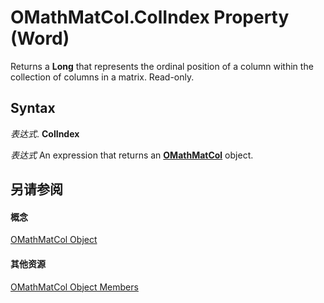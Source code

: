 
# OMathMatCol.ColIndex Property (Word)

Returns a  **Long** that represents the ordinal position of a column within the collection of columns in a matrix. Read-only.


## Syntax

 _表达式_. **ColIndex**

 _表达式_ An expression that returns an **[OMathMatCol](5ba2c52f-d190-0b0e-41e7-3e20a52ac77e.md)** object.


## 另请参阅


#### 概念


[OMathMatCol Object](5ba2c52f-d190-0b0e-41e7-3e20a52ac77e.md)
#### 其他资源


[OMathMatCol Object Members](http://msdn.microsoft.com/library/bf4a42a2-0551-9408-8905-3716f9553b2b%28Office.15%29.aspx)